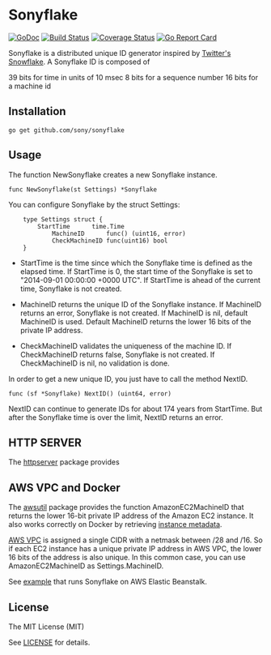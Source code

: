 Sonyflake
=========

[![GoDoc](https://godoc.org/github.com/sony/sonyflake?status.svg)](http://godoc.org/github.com/sony/sonyflake)
[![Build Status](https://travis-ci.org/sony/sonyflake.svg?branch=master)](https://travis-ci.org/sony/sonyflake)
[![Coverage Status](https://coveralls.io/repos/sony/sonyflake/badge.svg?branch=master&service=github)](https://coveralls.io/github/sony/sonyflake?branch=master)
[![Go Report Card](https://goreportcard.com/badge/github.com/sony/sonyflake)](https://goreportcard.com/report/github.com/sony/sonyflake)

Sonyflake is a distributed unique ID generator inspired by [Twitter's Snowflake](https://blog.twitter.com/2010/announcing-snowflake).
A Sonyflake ID is composed of

39 bits for time in units of 10 msec
8 bits for a sequence number
16 bits for a machine id

Installation
------------

```
go get github.com/sony/sonyflake
```

Usage
-----

The function NewSonyflake creates a new Sonyflake instance.

```
func NewSonyflake(st Settings) *Sonyflake
```

You can configure Sonyflake by the struct Settings:

```
	type Settings struct {
		StartTime      time.Time
			MachineID      func() (uint16, error)
			CheckMachineID func(uint16) bool
	}
```

- StartTime is the time since which the Sonyflake time is defined as the elapsed time.
If StartTime is 0, the start time of the Sonyflake is set to "2014-09-01 00:00:00 +0000 UTC".
If StartTime is ahead of the current time, Sonyflake is not created.

- MachineID returns the unique ID of the Sonyflake instance.
If MachineID returns an error, Sonyflake is not created.
If MachineID is nil, default MachineID is used.
Default MachineID returns the lower 16 bits of the private IP address.

- CheckMachineID validates the uniqueness of the machine ID.
If CheckMachineID returns false, Sonyflake is not created.
If CheckMachineID is nil, no validation is done.

In order to get a new unique ID, you just have to call the method NextID.

```
func (sf *Sonyflake) NextID() (uint64, error)
```


NextID can continue to generate IDs for about 174 years from StartTime.
But after the Sonyflake time is over the limit, NextID returns an error.

HTTP SERVER
-----------

The [httpserver](https://github.com/sony/sonyflake/blob/master/http_server) package provides

AWS VPC and Docker
------------------

The [awsutil](https://github.com/sony/sonyflake/blob/master/awsutil) package provides
the function AmazonEC2MachineID that returns the lower 16-bit private IP address of the Amazon EC2 instance.
It also works correctly on Docker
by retrieving [instance metadata](http://docs.aws.amazon.com/en_us/AWSEC2/latest/UserGuide/ec2-instance-metadata.html).

[AWS VPC](http://docs.aws.amazon.com/en_us/AmazonVPC/latest/UserGuide/VPC_Subnets.html)
is assigned a single CIDR with a netmask between /28 and /16.
So if each EC2 instance has a unique private IP address in AWS VPC,
the lower 16 bits of the address is also unique.
In this common case, you can use AmazonEC2MachineID as Settings.MachineID.

See [example](https://github.com/sony/sonyflake/blob/master/example) that runs Sonyflake on AWS Elastic Beanstalk.

License
-------

The MIT License (MIT)

See [LICENSE](https://github.com/sony/sonyflake/blob/master/LICENSE) for details.
